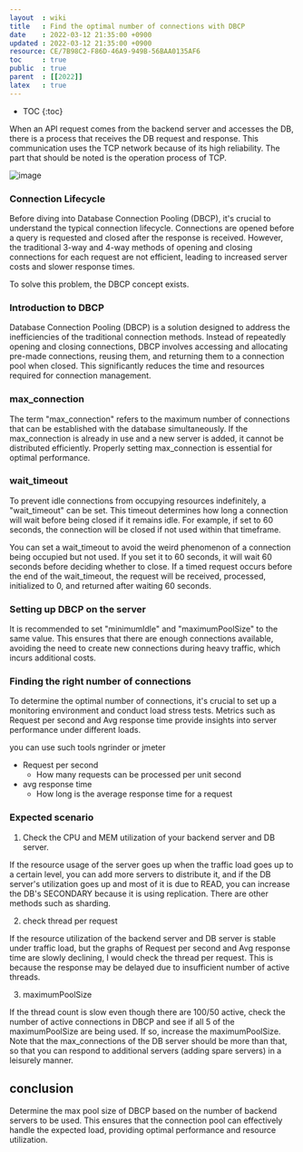 ```yaml
---
layout  : wiki
title   : Find the optimal number of connections with DBCP
date    : 2022-03-12 21:35:00 +0900
updated : 2022-03-12 21:35:00 +0900
resource: CE/7B98C2-F86D-46A9-949B-56BAA0135AF6
toc     : true
public  : true
parent  : [[2022]]
latex   : true
---
```

* TOC
{:toc}

When an API request comes from the backend server and accesses the DB, there is a process that receives the DB request 
and response. This communication uses the TCP network because of its high reliability. The part that should be noted is 
the operation process of TCP.

![image](https://user-images.githubusercontent.com/72185011/220371260-745afabd-f204-47f6-802b-6be185321ad4.png)

### **Connection Lifecycle**  
Before diving into Database Connection Pooling (DBCP), it's crucial to understand the typical connection lifecycle. 
Connections are opened before a query is requested and closed after the response is received. However, the traditional 
3-way and 4-way methods of opening and closing connections for each request are not efficient, leading to increased 
server costs and slower response times.

To solve this problem, the DBCP concept exists.

### **Introduction to DBCP**  
Database Connection Pooling (DBCP) is a solution designed to address the inefficiencies of the traditional connection 
methods. Instead of repeatedly opening and closing connections, DBCP involves accessing and allocating pre-made 
connections, reusing them, and returning them to a connection pool when closed. This significantly reduces the time and 
resources required for connection management.

### **max_connection**  
The term "max_connection" refers to the maximum number of connections that can be established with the database 
simultaneously. If the max_connection is already in use and a new server is added, it cannot be distributed efficiently. 
Properly setting max_connection is essential for optimal performance.

### **wait_timeout**  
To prevent idle connections from occupying resources indefinitely, a "wait_timeout" can be set. 
This timeout determines how long a connection will wait before being closed if it remains idle. For example, 
if set to 60 seconds, the connection will be closed if not used within that timeframe.

You can set a wait_timeout to avoid the weird phenomenon of a connection being occupied but not used. 
If you set it to 60 seconds, it will wait 60 seconds before deciding whether to close. 
If a timed request occurs before the end of the wait_timeout, the request will be received, processed, initialized to 0,
and returned after waiting 60 seconds.

### **Setting up DBCP on the server**  
It is recommended to set "minimumIdle" and "maximumPoolSize" to the same value. This ensures that there are enough 
connections available, avoiding the need to create new connections during heavy traffic, which incurs additional costs.

### **Finding the right number of connections**  
To determine the optimal number of connections, it's crucial to set up a monitoring environment and conduct 
load stress tests. Metrics such as Request per second and Avg response time provide insights into server performance 
under different loads.

you can use such tools ngrinder or jmeter 

- Request per second
   - How many requests can be processed per unit second
- avg response time
   - How long is the average response time for a request

### **Expected scenario**

1. Check the CPU and MEM utilization of your backend server and DB server.

If the resource usage of the server goes up when the traffic load goes up to a certain level, 
you can add more servers to distribute it, and if the DB server's utilization goes up and most of it is due to READ, 
you can increase the DB's SECONDARY because it is using replication. There are other methods such as sharding.

2. check thread per request

If the resource utilization of the backend server and DB server is stable under traffic load, 
but the graphs of Request per second and Avg response time are slowly declining, I would check the thread per request. 
This is because the response may be delayed due to insufficient number of active threads.

3. maximumPoolSize

If the thread count is slow even though there are 100/50 active, check the number of active connections in DBCP and see 
if all 5 of the maximumPoolSize are being used. If so, increase the maximumPoolSize. Note that the max_connections of the 
DB server should be more than that, so that you can respond to additional servers (adding spare servers) in a leisurely manner.

## **conclusion**  
Determine the max pool size of DBCP based on the number of backend servers to be used. This ensures that the connection 
pool can effectively handle the expected load, providing optimal performance and resource utilization.